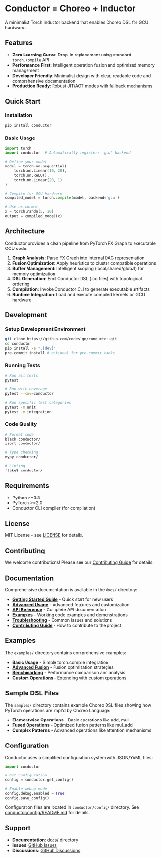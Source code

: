 # Conductor = Choreo + Inductor 

A minimalist Torch inductor backend that enables Choreo DSL for GCU hardware.

## Features

- **Zero Learning Curve**: Drop-in replacement using standard `torch.compile` API
- **Performance First**: Intelligent operation fusion and optimized memory management  
- **Developer Friendly**: Minimalist design with clear, readable code and comprehensive documentation
- **Production Ready**: Robust JIT/AOT modes with fallback mechanisms

## Quick Start

### Installation

```bash
pip install conductor
```

### Basic Usage

```python
import torch
import conductor  # Automatically registers 'gcu' backend

# Define your model
model = torch.nn.Sequential(
    torch.nn.Linear(10, 20),
    torch.nn.ReLU(),
    torch.nn.Linear(20, 1)
)

# Compile for GCU hardware
compiled_model = torch.compile(model, backend='gcu')

# Use as normal
x = torch.randn(5, 10)
output = compiled_model(x)
```

## Architecture

Conductor provides a clean pipeline from PyTorch FX Graph to executable GCU code:

1. **Graph Analysis**: Parse FX Graph into internal DAG representation
2. **Fusion Optimization**: Apply heuristics to cluster compatible operations  
3. **Buffer Management**: Intelligent scoping (local/shared/global) for memory optimization
4. **DSL Generation**: Emit Conductor DSL (.co files) with topological ordering
5. **Compilation**: Invoke Conductor CLI to generate executable artifacts
6. **Runtime Integration**: Load and execute compiled kernels on GCU hardware

## Development

### Setup Development Environment

```bash
git clone https://github.com/codes1gn/conductor.git
cd conductor
pip install -e ".[dev]"
pre-commit install # optional for pre-commit hooks
```

### Running Tests

```bash
# Run all tests
pytest

# Run with coverage
pytest --cov=conductor

# Run specific test categories
pytest -m unit
pytest -m integration
```

### Code Quality

```bash
# Format code
black conductor/
isort conductor/

# Type checking
mypy conductor/

# Linting
flake8 conductor/
```

## Requirements

- Python >=3.8
- PyTorch >=2.0
- Conductor CLI compiler (for compilation)

## License

MIT License - see [LICENSE](LICENSE) for details.

## Contributing

We welcome contributions! Please see our [Contributing Guide](docs/development/contributing.md) for details.

## Documentation

Comprehensive documentation is available in the `docs/` directory:

- **[Getting Started Guide](docs/guides/getting_started.md)** - Quick start for new users
- **[Advanced Usage](docs/guides/advanced_usage.md)** - Advanced features and customization
- **[API Reference](docs/api/)** - Complete API documentation
- **[Examples](examples/)** - Working code examples and demonstrations
- **[Troubleshooting](docs/guides/troubleshooting.md)** - Common issues and solutions
- **[Contributing Guide](docs/development/contributing.md)** - How to contribute to the project

## Examples

The `examples/` directory contains comprehensive examples:

- **[Basic Usage](examples/basic_usage.py)** - Simple torch.compile integration
- **[Advanced Fusion](examples/advanced_fusion.py)** - Fusion optimization strategies
- **[Benchmarking](examples/benchmarking.py)** - Performance comparison and analysis
- **[Custom Operations](examples/custom_operations.py)** - Extending with custom operations

## Sample DSL Files

The `samples/` directory contains example Choreo DSL files showing how PyTorch operations are impl'd by 
Choreo Language:

- **Elementwise Operations** - Basic operations like add, mul
- **Fused Operations** - Optimized fusion patterns like mul_add
- **Complex Patterns** - Advanced operations like attention mechanisms

## Configuration

Conductor uses a simplified configuration system with JSON/YAML files:

```python
import conductor

# Get configuration
config = conductor.get_config()

# Enable debug mode
config.debug.enabled = True
config.save_config()
```

Configuration files are located in `conductor/config/` directory. See [conductor/config/README.md](conductor/config/README.md) for details.

## Support

- **Documentation**: [docs/](docs/) directory
- **Issues**: [GitHub Issues](https://github.com/conductor/conductor-pytorch/issues)
- **Discussions**: [GitHub Discussions](https://github.com/conductor/conductor-pytorch/discussions)

